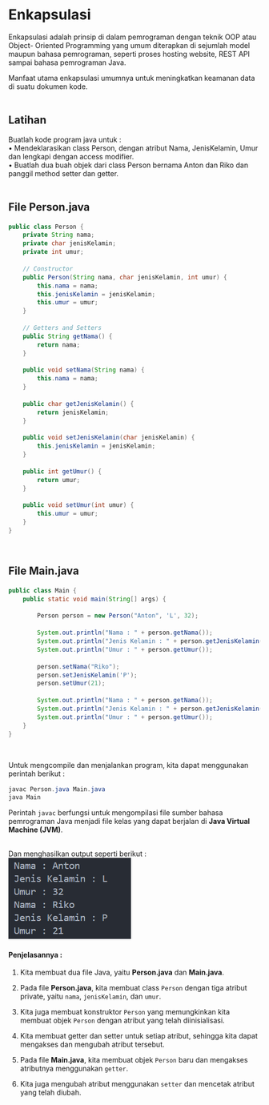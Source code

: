 # Enkapsulasi

Enkapsulasi adalah prinsip di dalam pemrograman dengan teknik OOP atau Object- Oriented Programming yang umum diterapkan di sejumlah model maupun bahasa pemrograman, seperti proses hosting website, REST API sampai bahasa pemrograman Java.

Manfaat utama enkapsulasi umumnya untuk meningkatkan keamanan data di suatu dokumen kode. <br> <br>

## Latihan

Buatlah kode program java untuk : <br>
• Mendeklarasikan class Person, dengan atribut Nama, JenisKelamin, Umur dan lengkapi dengan access modifier. <br>
• Buatlah dua buah objek dari class Person bernama Anton dan Riko dan panggil method setter dan getter.<br> <br>

## File <b>Person.java</b>
``` java
public class Person {
    private String nama;
    private char jenisKelamin;
    private int umur;

    // Constructor
    public Person(String nama, char jenisKelamin, int umur) {
        this.nama = nama;
        this.jenisKelamin = jenisKelamin;
        this.umur = umur;
    }

    // Getters and Setters
    public String getNama() {
        return nama;
    }

    public void setNama(String nama) {
        this.nama = nama;
    }

    public char getJenisKelamin() {
        return jenisKelamin;
    }

    public void setJenisKelamin(char jenisKelamin) {
        this.jenisKelamin = jenisKelamin;
    }

    public int getUmur() {
        return umur;
    }

    public void setUmur(int umur) {
        this.umur = umur;
    }
}
```
<br>

## File <b>Main.java</b>
```java
public class Main {
    public static void main(String[] args) {

        Person person = new Person("Anton", 'L', 32);

        System.out.println("Nama : " + person.getNama());
        System.out.println("Jenis Kelamin : " + person.getJenisKelamin());
        System.out.println("Umur : " + person.getUmur());

        person.setNama("Riko");
        person.setJenisKelamin('P');
        person.setUmur(21);

        System.out.println("Nama : " + person.getNama());
        System.out.println("Jenis Kelamin : " + person.getJenisKelamin());
        System.out.println("Umur : " + person.getUmur());
    }
}
```
<br>

Untuk mengcompile dan menjalankan program, kita dapat menggunakan perintah berikut :
``` java
javac Person.java Main.java
java Main
```

Perintah ```javac``` berfungsi untuk mengompilasi file sumber bahasa pemrograman Java menjadi file kelas yang dapat berjalan di <b>Java Virtual Machine (JVM)</b>.<br> <br>

Dan menghasilkan output seperti berikut :
![img](P4/assets/output.png)

#### Penjelasannya :
1. Kita membuat dua file Java, yaitu <b>Person.java</b> dan <b>Main.java</b>.

2. Pada file <b>Person.java</b>, kita membuat class ```Person``` dengan tiga atribut private, yaitu ```nama```, ```jenisKelamin```, dan ```umur```.

3. Kita juga membuat konstruktor ```Person``` yang memungkinkan kita membuat objek ```Person``` dengan atribut yang telah diinisialisasi.

4. Kita membuat getter dan setter untuk setiap atribut, sehingga kita dapat mengakses dan mengubah atribut tersebut.

5. Pada file <b>Main.java</b>, kita membuat objek ```Person``` baru dan mengakses atributnya menggunakan ```getter```.

6. Kita juga mengubah atribut menggunakan ```setter``` dan mencetak atribut yang telah diubah. <br> <br>

 
